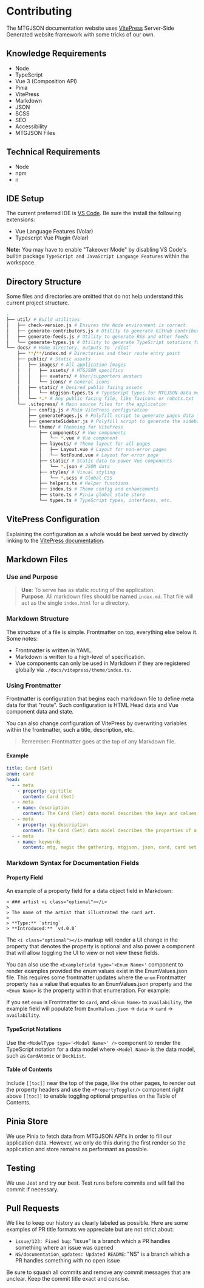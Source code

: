 # Contributing

The MTGJSON documentation website uses [VitePress](https://vitepress.vuejs.org/) Server-Side Generated website framework with some tricks of our own.

## Knowledge Requirements

- Node
- TypeScript
- Vue 3 (Composition API)
- Pinia
- VitePress
- Markdown
- JSON
- SCSS
- SEO
- Accessibility
- MTGJSON Files

## Technical Requirements

- Node
- npm
- n

## IDE Setup

The current preferred IDE is [VS Code](https://code.visualstudio.com/). Be sure the install the following extensions:

- Vue Language Features (Volar)
- Typescript Vue Plugin (Volar)

**Note:** You may have to enable "Takeover Mode" by disabling VS Code's builtin package `TypeScript and JavaScript Language Features` within the workspace.

## Directory Structure

Some files and directories are omitted that do not help understand this current project structure.

```sh
.
├── util/ # Build utilities
│   ├── check-version.js # Ensures the Node environment is correct
│   ├── generate-contributors.js # Utility to generate GitHub contributors JSON
│   ├── generate-feeds.js # Utility to generate RSS and other feeds
│   └── generate-types.js # Utility to generate TypeScript notations for documentation
└── docs/ # Home directory, outputs to `/dist`
    ├── **/**/index.md # Directories and their route entry point
    ├── public/ # Static assets
    │   ├── images/ # All application images
    │   │   ├── assets/ # MTGJSON specifics
    │   │   ├── avatars/ # User/supporters avatars
    │   │   └── icons/ # General icons
    │   ├── static/ # Desired public facing assets
    │   │   └── mtgjson-types.ts # TypeScript types for MTGJSON data models
    │   └── *.* # Any public facing file, like favicons or robots.txt
    └── .vitepress/ # Main source files for the application
        ├── config.js # Main VitePress configuration
        ├── generatePages.js # Polyfill script to generate pages data for search
        ├── generateSidebar.js # Polyfill script to generate the sidebar heirarchy
        └── theme/ # Themeing for VitePress
            ├── components/ # Vue components
            │   └── *.vue # Vue component
            ├── layouts/ # Theme layout for all pages
            │   ├── Layout.vue # Layout for non-error pages
            │   └── NotFound.vue # Layout for error page
            ├── static/ # Static data to power Vue components
            │   └── *.json # JSON data
            ├── styles/ # Visual styling
            │   └── *.scss # Global CSS
            ├── helpers.ts # Helper functions
            ├── index.ts # Theme config and enhancements
            ├── store.ts # Pinia global state store
            └── types.ts # TypeScript types, interfaces, etc.
```

## VitePress Configuration

Explaining the configuration as a whole would be best served by directly linking to the [VitePress documentation](https://vitepress.vuejs.org/config/introduction.html).

## Markdown Files

### Use and Purpose

> **Use**: To serve has as static routing of the application.  
> **Purpose**: All markdown files should be named `index.md`. That file will act as the single `index.html` for a directory.

### Markdown Structure

The structure of a file is simple. Frontmatter on top, everything else below it. Some notes:

- Frontmatter is written in YAML.
- Markdown is written to a high-level of specification.
- Vue components can only be used in Markdown if they are registered globally via `./docs/vitepress/theme/index.ts`.

### Using Frontmatter

Frontmatter is configuration that begins each markdown file to define meta data for that "route". Such configuration is HTML Head data and Vue component data and state.

You can also change configuration of VitePress by overwriting variables within the frontmatter, such a title, description, etc.

> Remember: Frontmatter goes at the top of any Markdown file.

#### Example

```yaml
title: Card (Set)
enum: card
head:
  - - meta
    - property: og:title
      content: Card (Set)
  - - meta
    - name: description
      content: The Card (Set) data model describes the keys and calues of a single card in a set.
  - - meta
    - property: og:description
      content: The Card (Set) data model describes the properties of a single card in a set.
  - - meta
    - name: keywords
      content: mtg, magic the gathering, mtgjson, json, card, card set
```

### Markdown Syntax for Documentation Fields

#### Property Field

An example of a property field for a data object field in Markdown:

```
> ### artist <i class="optional"></i>
>
> The name of the artist that illustrated the card art.  
>
> **Type:** `string`
> **Introduced:** `v4.0.0`
```

The `<i class="optional"></i>` markup will render a UI change in the property that denotes the property is optional and also power a component that will allow toggling the UI to view or not view these fields.

You can also use the `<ExampleField type='<Enum Name>'` component to render examples provided the enum values exist in the EnumValues.json file. This requires some frontmatter updates where the `enum` Frontmatter property has a value that equates to an EnumValues.json property and the `<Enum Name>` is the property within that enumeration. For example:

If you set `enum` is Frontmatter to `card`, and `<Enum Name>` to `availability`, the example field will populate from `EnumValues.json` -> `data` -> `card` -> `availability`.

#### TypeScript Notations

Use the `<ModelType type='<Model Name>' />` component to render the TypeScript notation for a data model where `<Model Name>` is the data model, such as `CardAtomic` or `DeckList`.

#### Table of Contents

Include `[[toc]]` near the top of the page, like the other pages, to render out the property headers and use the `<PropertyToggler/>` component right above `[[toc]]` to enable toggling optional properties on the Table of Contents.

## Pinia Store

We use Pinia to fetch data from MTGJSON API's in order to fill our application data. However, we only do this during the first render so the application and store remains as performant as possible.

## Testing

We use Jest and try our best. Test runs before commits and will fail the commit if necessary.

## Pull Requests

We like to keep our history as clearly labeled as possible. Here are some examples of PR title formats we appreciate but are not strict about:

- `issue/123: Fixed bug`: "issue" is a branch which a PR handles something where an issue was opened
- `NS/documentation_updates: Updated README`: "NS" is a branch which a PR handles something with no open issue

Be sure to squash all commits and remove any commit messages that are unclear. Keep the commit title exact and concise.
